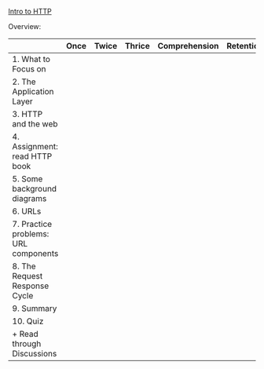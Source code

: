 [Intro to HTTP](https://launchschool.com/lessons/cc97deb5/assignments)

Overview:

|  | Once | Twice | Thrice | Comprehension | Retention
| :--- | :---: | :---: | :---: | :--- | :---
|1. What to Focus on|
|2. The Application Layer|
|3.  HTTP and the web|
|4. Assignment: read HTTP book|
|5. Some background diagrams|
|6.  URLs|
|7.  Practice problems: URL components|
|8.  The Request Response Cycle|
|9.  Summary|
|10. Quiz |
| + Read through Discussions |
